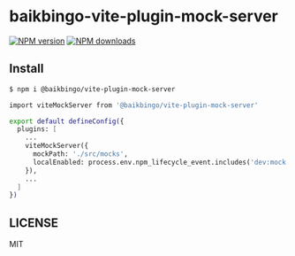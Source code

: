 # baikbingo-vite-plugin-mock-server

[![NPM version](https://img.shields.io/npm/v/baikbingo-vite-plugin-mock-server.svg?style=flat)](https://npmjs.org/package/baikbingo-vite-plugin-mock-server)
[![NPM downloads](http://img.shields.io/npm/dm/baikbingo-vite-plugin-mock-server.svg?style=flat)](https://npmjs.org/package/baikbingo-vite-plugin-mock-server)

## Install

```bash
$ npm i @baikbingo/vite-plugin-mock-server
```

```bash
import viteMockServer from '@baikbingo/vite-plugin-mock-server'

export default defineConfig({
  plugins: [
    ...
    viteMockServer({
      mockPath: './src/mocks',
      localEnabled: process.env.npm_lifecycle_event.includes('dev:mock'),
    }),
    ...
  ]
})
```

## LICENSE

MIT
